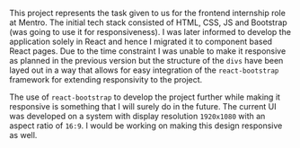 This project represents the task given to us for the frontend internship role at Mentro. The initial tech stack consisted of HTML, CSS, JS and Bootstrap (was going to use it for responsiveness). I was later informed to develop the application solely in React and hence I migrated it to component based React pages. Due to the time constraint I was unable to make it responsive as planned in the previous version but the structure of the `divs` have been layed out in a way that allows for easy integration of the `react-bootstrap` framework for extending responsivity to the project.

The use of `react-bootstrap` to develop the project further while making it responsive is something that I will surely do in the future. The current UI was developed on a system with display resolution `1920x1080` with an aspect ratio of `16:9`. I would be working on making this design responsive as well.